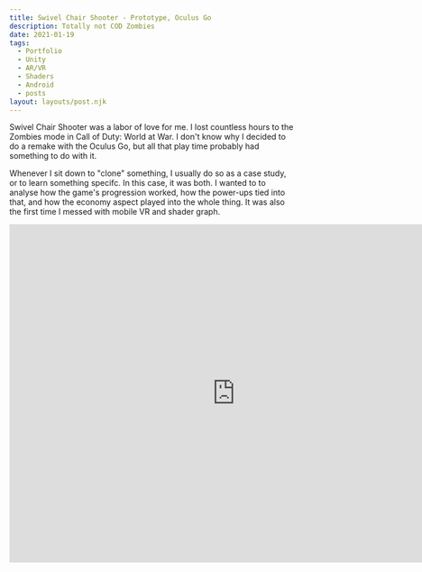 ```yaml
---
title: Swivel Chair Shooter - Prototype, Oculus Go 
description: Totally not COD Zombies
date: 2021-01-19
tags:
  - Portfolio
  - Unity
  - AR/VR
  - Shaders
  - Android
  - posts
layout: layouts/post.njk
---
```


<p>Swivel Chair Shooter was a labor of love for me. I lost countless hours to the Zombies mode in Call of Duty: World at War. I don't know why I decided to do a remake with the Oculus Go, but all that play time probably had something to do with it.</p>

<p>Whenever I sit down to "clone" something, I usually do so as a case study, or to learn something specifc. In this case, it was both. I wanted to to analyse how the game's progression worked, how the power-ups tied into that, and how the economy aspect played into the whole thing. It was also the first time I messed with mobile VR and shader graph.</p>

<div class="container">
<p style="text-align: center"><iframe width="800" height="600" src="https://www.youtube.com/embed/jYY4kYakM2s" frameborder="0" allow="accelerometer; autoplay; clipboard-write; encrypted-media; gyroscope; picture-in-picture" allowfullscreen class="video"></iframe></p></div>